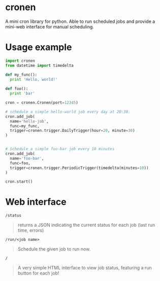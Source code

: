 cronen
======

A mini cron library for python. Able to run scheduled jobs and provide a mini-web interface for manual scheduling.


# Usage example

```python
import cronen
from datetime import timedelta

def my_func():
  print 'Hello, world!'
  
def foo():
  print 'bar'

cron = cronen.Cronen(port=12345)

# schedule a simple hello-world job every day at 20:30.
cron.add_job(
  name='hello-job',
  func=my_func,
  trigger=cronen.trigger.DailyTrigger(hour=20, minute=30)
)


# Schedule a simple foo-bar job every 10 minutes
cron.add_job(
  name='foo-bar',
  func=foo,
  trigger=cronen.trigger.PeriodicTrigger(timedelta(minutes=10))
)

cron.start()
```

# Web interface
`/status`
 > returns a JSON indicating the current status for each job (last run time, errors)
 
`/run/<job name>`
 > Schedule the given job to run now.

`/`
 > A very simple HTML interface to view job status, featuring a run button for each job!
